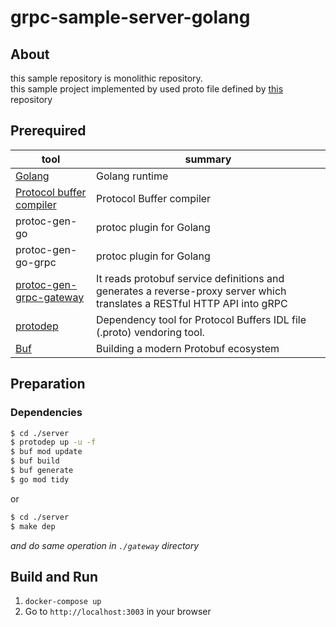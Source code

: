 # grpc-sample-server-golang

## About

this sample repository is monolithic repository.  
this sample project implemented by used proto file defined by [this](https://github.com/tkmpypy/grpc-sample-proto) repository
## Prerequired

| tool                                                                             | summary                                                                                                                  |
| -------------------------------------------------------------------------------- | ------------------------------------------------------------------------------------------------------------------------ |
| [Golang](https://golang.org/doc/devel/release.html)                              | Golang runtime                                                                                                           |
| [Protocol buffer compiler](https://github.com/protocolbuffers/protobuf/releases) | Protocol Buffer compiler                                                                                                 |
| protoc-gen-go                                                                    | protoc plugin for Golang                                                                                                 |
| protoc-gen-go-grpc                                                               | protoc plugin for Golang                                                                                                 |
| [protoc-gen-grpc-gateway](https://github.com/grpc-ecosystem/grpc-gateway)        | It reads protobuf service definitions and generates a reverse-proxy server which translates a RESTful HTTP API into gRPC |
| [protodep](https://github.com/stormcat24/protodep)                               | Dependency tool for Protocol Buffers IDL file (.proto) vendoring tool.                                                   |
| [Buf](https://github.com/bufbuild/buf)                                           | Building a modern Protobuf ecosystem                                                                                     |

## Preparation

### Dependencies

```sh
$ cd ./server
$ protodep up -u -f
$ buf mod update
$ buf build
$ buf generate
$ go mod tidy
```

or 

```sh
$ cd ./server
$ make dep
```

_and do same operation in `./gateway` directory_

## Build and Run

1. `docker-compose up`
2. Go to `http://localhost:3003` in your browser
